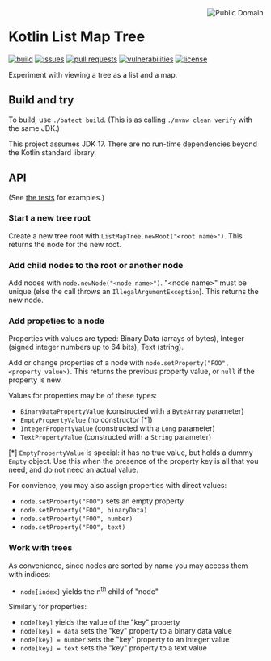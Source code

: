 <a href="LICENSE.md">
<img src="https://unlicense.org/pd-icon.png" alt="Public Domain" align="right"/>
</a>

# Kotlin List Map Tree

[![build](https://github.com/binkley/kotlin-list-map-tree/workflows/build/badge.svg)](https://github.com/binkley/kotlin-list-map-tree/actions)
[![issues](https://img.shields.io/github/issues/binkley/kotlin-list-map-tree.svg)](https://github.com/binkley/kotlin-list-map-tree/issues/)
[![pull requests](https://img.shields.io/github/issues-pr/binkley/kotlin-list-map-tree.svg)](https://github.com/binkley/kotlin-list-map-tree/pulls)
[![vulnerabilities](https://snyk.io/test/github/binkley/kotlin-list-map-tree/badge.svg)](https://snyk.io/test/github/binkley/kotlin-list-map-tree)
[![license](https://img.shields.io/badge/license-Public%20Domain-blue.svg)](http://unlicense.org/)

Experiment with viewing a tree as a list and a map.

## Build and try

To build, use `./batect build`.
(This is as calling `./mvnw clean verify` with the same JDK.)

This project assumes JDK 17.
There are no run-time dependencies beyond the Kotlin standard library.

## API

(See [the tests](./src/test/kotlin/hm/binkley/labs) for examples.)

### Start a new tree root

Create a new tree root with `ListMapTree.newRoot("<root name>")`.
This returns the node for the new root.

### Add child nodes to the root or another node

Add nodes with `node.newNode("<node name>")`.
"\<node name>" must be unique (else the call throws an
`IllegalArgumentException`).
This returns the new node.

### Add propeties to a node

Properties with values are typed: Binary Data (arrays of bytes), Integer
(signed integer numbers up to 64 bits), Text (string).

Add or change properties of a node with
`node.setProperty("FOO", <property value>)`.
This returns the previous property value, or `null` if the property is new.

Values for properties may be of these types:

- `BinaryDataPropertyValue` (constructed with a `ByteArray` parameter)
- `EmptyPropertyValue` (no constructor \[\*])
- `IntegerPropertyValue` (constructed with a `Long` parameter)
- `TextPropertyValue` (constructed with a `String` parameter)

\[\*] `EmptyPropertyValue` is special: it has no true value, but holds a
dummy `Empty` object. Use this when the presence of the property key is all
that you need, and do not need an actual value.

For convience, you may also assign properties with direct values:

- `node.setProperty("FOO")` sets an empty property
- `node.setProperty("FOO", binaryData)`
- `node.setProperty("FOO", number)`
- `node.setProperty("FOO", text)`

### Work with trees

As convenience, since nodes are sorted by name you may access them with
indices:

- `node[index]` yields the n<sup>th</sup> child of "node"

Similarly for properties:

- `node[key]` yields the value of the "key" property
- `node[key] = data` sets the "key" property to a binary data value
- `node[key] = number` sets the "key" property to an integer value
- `node[key] = text` sets the "key" property to a text value
